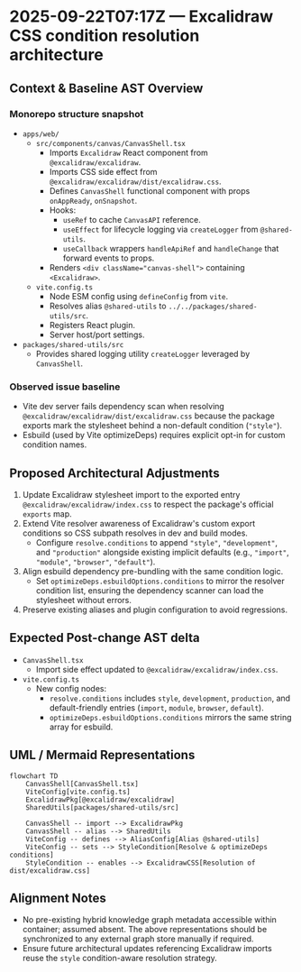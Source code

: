 # 2025-09-22T07:17Z — Excalidraw CSS condition resolution architecture

## Context & Baseline AST Overview

### Monorepo structure snapshot
- `apps/web/`
  - `src/components/canvas/CanvasShell.tsx`
    - Imports `Excalidraw` React component from `@excalidraw/excalidraw`.
    - Imports CSS side effect from `@excalidraw/excalidraw/dist/excalidraw.css`.
    - Defines `CanvasShell` functional component with props `onAppReady`, `onSnapshot`.
    - Hooks:
      - `useRef` to cache `CanvasAPI` reference.
      - `useEffect` for lifecycle logging via `createLogger` from `@shared-utils`.
      - `useCallback` wrappers `handleApiRef` and `handleChange` that forward events to props.
    - Renders `<div className="canvas-shell">` containing `<Excalidraw>`.
  - `vite.config.ts`
    - Node ESM config using `defineConfig` from `vite`.
    - Resolves alias `@shared-utils` to `../../packages/shared-utils/src`.
    - Registers React plugin.
    - Server host/port settings.
- `packages/shared-utils/src`
  - Provides shared logging utility `createLogger` leveraged by `CanvasShell`.

### Observed issue baseline
- Vite dev server fails dependency scan when resolving `@excalidraw/excalidraw/dist/excalidraw.css` because the package exports mark the stylesheet behind a non-default condition (`"style"`).
- Esbuild (used by Vite optimizeDeps) requires explicit opt-in for custom condition names.

## Proposed Architectural Adjustments

1. Update Excalidraw stylesheet import to the exported entry `@excalidraw/excalidraw/index.css` to respect the package's official `exports` map.
2. Extend Vite resolver awareness of Excalidraw's custom export conditions so CSS subpath resolves in dev and build modes.
   - Configure `resolve.conditions` to append `"style"`, `"development"`, and `"production"` alongside existing implicit defaults (e.g., `"import"`, `"module"`, `"browser"`, `"default"`).
3. Align esbuild dependency pre-bundling with the same condition logic.
   - Set `optimizeDeps.esbuildOptions.conditions` to mirror the resolver condition list, ensuring the dependency scanner can load the stylesheet without errors.
4. Preserve existing aliases and plugin configuration to avoid regressions.

## Expected Post-change AST delta
- `CanvasShell.tsx`
  - Import side effect updated to `@excalidraw/excalidraw/index.css`.
- `vite.config.ts`
  - New config nodes:
    - `resolve.conditions` includes `style`, `development`, `production`, and default-friendly entries (`import`, `module`, `browser`, `default`).
    - `optimizeDeps.esbuildOptions.conditions` mirrors the same string array for esbuild.

## UML / Mermaid Representations

```mermaid
flowchart TD
    CanvasShell[CanvasShell.tsx]
    ViteConfig[vite.config.ts]
    ExcalidrawPkg[@excalidraw/excalidraw]
    SharedUtils[packages/shared-utils/src]

    CanvasShell -- import --> ExcalidrawPkg
    CanvasShell -- alias --> SharedUtils
    ViteConfig -- defines --> AliasConfig[Alias @shared-utils]
    ViteConfig -- sets --> StyleCondition[Resolve & optimizeDeps conditions]
    StyleCondition -- enables --> ExcalidrawCSS[Resolution of dist/excalidraw.css]
```

## Alignment Notes
- No pre-existing hybrid knowledge graph metadata accessible within container; assumed absent. The above representations should be synchronized to any external graph store manually if required.
- Ensure future architectural updates referencing Excalidraw imports reuse the `style` condition-aware resolution strategy.
